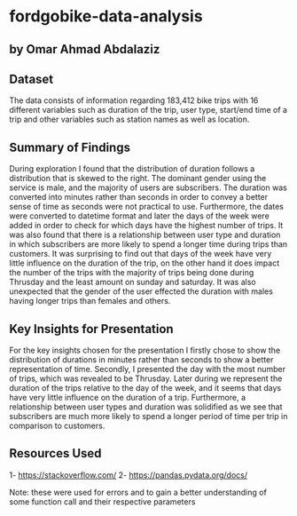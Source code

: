 # fordgobike-data-analysis
## by Omar Ahmad Abdalaziz


## Dataset

The data consists of information regarding 183,412 bike trips with 16 different variables such as
duration of the trip, user type, start/end time of a trip and other variables such as station names as well as location.

## Summary of Findings

During exploration I found that the distribution of duration follows a distribution that is skewed to the right. The dominant gender using the service is male, and the majority of users are subscribers. The duration was converted into minutes rather than seconds in order to convey a
better sense of time as seconds were not practical to use. Furthermore, the dates were converted to datetime format and later the days of the week were added in order to check for which days have the highest number of trips. It was also found that there is a relationship between user type and duration in which subscribers are more likely to spend a longer time during trips than customers. It was surprising to find out that days of the week have very little influence on the duration of the trip, on the other hand it does impact the number of the trips with the majority of trips being done during Thrusday and the least amount on sunday and saturday. It was also unexpected that the gender of the user effected the duration with males having longer trips than females and others.

## Key Insights for Presentation

For the key insights chosen for the presentation I firstly chose to show the distribution of durations in minutes rather than seconds to show a better representation of time. Secondly, I presented the day with the most number of trips, which was revealed to be Thrusday.
Later during we represent the duration of the trips relative to the day of the week, and it seems that days have very little influence on the duration of a trip. Furthermore, a relationship between user types and duration was solidified as we see that subscribers are much more likely to spend a longer period of time per trip in comparison to customers.

## Resources Used

1- https://stackoverflow.com/
2- https://pandas.pydata.org/docs/

Note: these were used for errors and to gain a better
understanding of some function call and their respective
parameters
